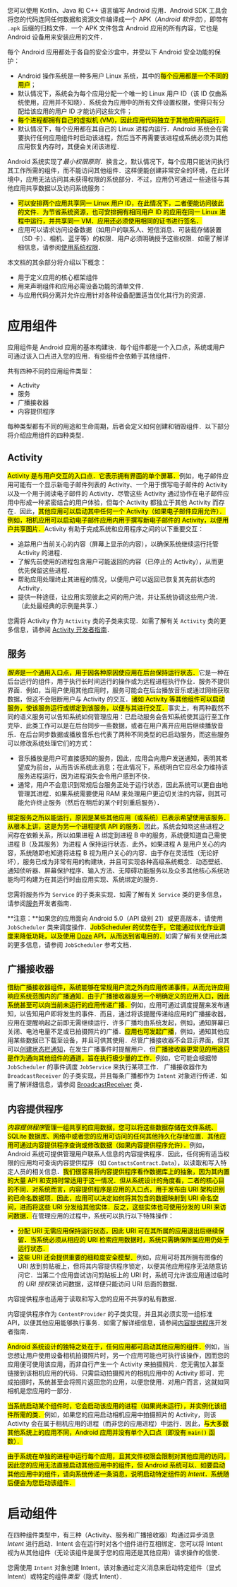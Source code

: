 您可以使用 Kotlin、Java 和 C++ 语言编写 Android 应用．Android SDK 工具会将您的代码连同任何数据和资源文件编译成一个 APK（_Android 软件包_），即带有 `.apk` 后缀的归档文件．一个 APK 文件包含 Android 应用的所有内容，它也是 Android 设备用来安装应用的文件．

每个 Android 应用都处于各自的安全沙盒中，并受以下 Android 安全功能的保护：

- Android 操作系统是一种多用户 Linux 系统，其中的<mark>每个应用都是一个不同的用户</mark>；
- 默认情况下，系统会为每个应用分配一个唯一的 Linux 用户 ID（该 ID 仅由系统使用，应用并不知晓）．系统会为应用中的所有文件设置权限，使得只有分配给该应用的用户 ID 才能访问这些文件；
- <mark>每个进程都拥有自己的虚拟机 (VM)，因此应用代码独立于其他应用而运行．</mark>
- 默认情况下，每个应用都在其自己的 Linux 进程内运行．Android 系统会在需要执行任何应用组件时启动该进程，然后当不再需要该进程或系统必须为其他应用恢复内存时，其便会关闭该进程．

Android 系统实现了*最小权限原则*．换言之，默认情况下，每个应用只能访问执行其工作所需的组件，而不能访问其他组件．这样便能创建非常安全的环境，在此环境中，应用无法访问其未获得权限的系统部分．不过，应用仍可通过一些途径与其他应用共享数据以及访问系统服务：

- <mark>可以安排两个应用共享同一 Linux 用户 ID，在此情况下，二者便能访问彼此的文件．为节省系统资源，也可安排拥有相同用户 ID 的应用在同一 Linux 进程中运行，并共享同一 VM．应用还必须使用相同的证书进行签名．</mark>
- 应用可以请求访问设备数据（如用户的联系人、短信消息、可装载存储装置（SD 卡）、相机、蓝牙等）的权限．用户必须明确授予这些权限．如需了解详细信息，请参阅[使用系统权限](https://developer.android.com/training/permissions)．

本文档的其余部分将介绍以下概念：

- 用于定义应用的核心框架组件
- 用来声明组件和应用必需设备功能的清单文件．
- 与应用代码分离并允许应用针对各种设备配置适当优化其行为的资源．

# 应用组件

应用组件是 Android 应用的基本构建块．每个组件都是一个入口点，系统或用户可通过该入口点进入您的应用．有些组件会依赖于其他组件．

共有四种不同的应用组件类型：

- Activity
- 服务
- 广播接收器
- 内容提供程序

每种类型都有不同的用途和生命周期，后者会定义如何创建和销毁组件．以下部分将介绍应用组件的四种类型．

## Activity

<mark>Activity 是与用户交互的入口点．它表示拥有界面的单个屏幕．</mark>例如，电子邮件应用可能有一个显示新电子邮件列表的 Activity、一个用于撰写电子邮件的 Activity 以及一个用于阅读电子邮件的 Activity．尽管这些 Activity 通过协作在电子邮件应用中形成一种紧密结合的用户体验，但每个 Activity 都独立于其他 Activity 而存在．因此，<mark>其他应用可以启动其中任何一个 Activity（如果电子邮件应用允许）．例如，相机应用可以启动电子邮件应用内用于撰写新电子邮件的 Activity，以便用户共享图片．</mark>Activity 有助于完成系统和应用程序之间的以下重要交互：

- 追踪用户当前关心的内容（屏幕上显示的内容），以确保系统继续运行托管 Activity 的进程．
- 了解先前使用的进程包含用户可能返回的内容（已停止的 Activity），从而更优先保留这些进程．
- 帮助应用处理终止其进程的情况，以便用户可以返回已恢复其先前状态的 Activity．
- 提供一种途径，让应用实现彼此之间的用户流，并让系统协调这些用户流．（此处最经典的示例是共享．）

您需将 Activity 作为 `Activity` 类的子类来实现．如需了解有关 `Activity` 类的更多信息，请参阅 [Activity 开发者指南](https://developer.android.com/guide/components/activities)．

## 服务

<mark>*服务*是一个通用入口点，用于因各种原因使应用在后台保持运行状态．</mark>它是一种在后台运行的组件，用于执行长时间运行的操作或为远程进程执行作业．服务不提供界面．例如，当用户使用其他应用时，服务可能会在后台播放音乐或通过网络获取数据，但这不会阻断用户与 Activity 的交互．<mark>诸如 Activity 等其他组件可以启动服务，使该服务运行或绑定到该服务，以便与其进行交互．</mark>事实上，有两种截然不同的语义服务可以告知系统如何管理应用：已启动服务会告知系统使其运行至工作完毕．此类工作可以是在后台同步一些数据，或者在用户离开应用后继续播放音乐．在后台同步数据或播放音乐也代表了两种不同类型的已启动服务，而这些服务可以修改系统处理它们的方式：

- 音乐播放是用户可直接感知的服务，因此，应用会向用户发送通知，表明其希望成为前台，从而告诉系统此消息；在此情况下，系统明白它应尽全力维持该服务进程运行，因为进程消失会令用户感到不快．
- 通常，用户不会意识到常规后台服务正处于运行状态，因此系统可以更自由地管理其进程．如果系统需要使用 RAM 来处理用户更迫切关注的内容，则其可能允许终止服务（然后在稍后的某个时刻重启服务）．

<mark>绑定服务之所以能运行，</mark><mark>原因是某些其他应用（或系统）已表示希望使用该服务．从根本上讲，这是为另一个进程提供 API 的服务．</mark>因此，系统会知晓这些进程之间存在依赖关系，所以如果进程 A 绑定到进程 B 中的服务，系统便知道自己需使进程 B（及其服务）为进程 A 保持运行状态．此外，如果进程 A 是用户关心的内容，系统随即也知道将进程 B 视为用户关心的内容．由于存在灵活性（无论好坏），服务已成为非常有用的构建块，并且可实现各种高级系统概念．动态壁纸、通知侦听器、屏幕保护程序、输入方法、无障碍功能服务以及众多其他核心系统功能均可构建为在其运行时由应用实现、系统绑定的服务．

您需将服务作为 `Service` 的子类来实现．如需了解有关 `Service` 类的更多信息，请参阅[服务](https://developer.android.com/guide/components/services)开发者指南．

**注意：**如果您的应用面向 Android 5.0（API 级别 21）或更高版本，请使用 `JobScheduler` 类来调度操作．<mark>JobScheduler 的优势在于，它能通过优化作业调度来降低功耗，以及使用 [Doze](https://developer.android.com/training/monitoring-device-state/doze-standby) API，从而达到省电目的．</mark>如需了解有关使用此类的更多信息，请参阅 `JobScheduler` 参考文档．

## 广播接收器

<mark>借助广播接收器组件，系统能够在常规用户流之外向应用传递事件，从而允许应用响应系统范围内的广播通知．</mark><mark>由于广播接收器是另一个明确定义的应用入口，因此系统甚至可以向当前未运行的应用传递广播．</mark>例如，应用可通过调度提醒来发布通知，以告知用户即将发生的事件．而且，通过将该提醒传递给应用的广播接收器，应用在提醒响起之前即无需继续运行．许多广播均由系统发起，例如，通知屏幕已关闭、电池电量不足或已拍摄照片的广播．<mark>应用也可发起广播</mark>，例如，通知其他应用某些数据已下载至设备，并且可供其使用．尽管广播接收器不会显示界面，但其可以[创建状态栏通知](https://developer.android.com/guide/topics/ui/notifiers/notifications)，在发生广播事件时提醒用户．但<mark>广播接收器更常见的用途只是作为通向其他组件的通道，旨在执行极少量的工作．</mark>例如，它可能会根据带 `JobScheduler` 的事件调度 `JobService` 来执行某项工作．
广播接收器作为 `BroadcastReceiver` 的子类实现，并且每条广播都作为 `Intent` 对象进行传递．如需了解详细信息，请参阅 [BroadcastReceiver](https://developer.android.com/reference/android/content/BroadcastReceiver) 类．

## 内容提供程序

<mark>*内容提供程序*管理一组共享的应用数据，您可以将这些数据存储在文件系统、SQLite 数据库、网络中或者您的应用可访问的任何其他持久化存储位置．其他应用可通过内容提供程序查询或修改数据（如果内容提供程序允许）．</mark>例如，Android 系统可提供管理用户联系人信息的内容提供程序．因此，任何拥有适当权限的应用均可查询内容提供程序（如 `ContactsContract.Data`），以读取和写入特定人员的相关信息．<mark>我们很容易将内容提供程序看作数据库上的抽象，因为其内置的大量 API 和支持时常适用于这一情况．但从系统设计的角度看，二者的核心目的不同．对系统而言，内容提供程序是应用的入口点，用于发布由 URI 架构识别的已命名数据项．因此，应用可以决定如何将其包含的数据映射到 URI 命名空间，进而将这些 URI 分发给其他实体．反之，这些实体也可使用分发的 URI 来访问数据．</mark>在管理应用的过程中，系统可以执行以下特殊操作：

- <mark>分配 URI 无需应用保持运行状态，因此 URI 可在其所属的应用退出后继续保留．当系统必须从相应的 URI 检索应用数据时，系统只需确保所属应用仍处于运行状态．</mark>
- <mark>这些 URI 还会提供重要的细粒度安全模型．</mark>例如，应用可将其所拥有图像的 URI 放到剪贴板上，但将其内容提供程序锁定，以便其他应用程序无法随意访问它．当第二个应用尝试访问剪贴板上的 URI 时，系统可允许该应用通过临时的 *URI 授权*来访问数据，这样便只能访问 URI 后面的数据．

内容提供程序也适用于读取和写入您的应用不共享的私有数据．

内容提供程序作为 `ContentProvider` 的子类实现，并且其必须实现一组标准 API，以便其他应用能够执行事务．如需了解详细信息，请参阅[内容提供程序](https://developer.android.com/guide/topics/providers/content-providers)开发者指南．

<mark>Android 系统设计的独特之处在于，任何应用都可启动其他应用的组件．</mark>例如，当您想让用户使用设备相机拍摄照片时，另一个应用可能也可执行该操作，因而您的应用便可使用该应用，而非自行产生一个 Activity 来拍摄照片．您无需加入甚至链接到该相机应用的代码．只需启动拍摄照片的相机应用中的 Activity 即可．完成拍摄时，系统甚至会将照片返回您的应用，以便您使用．对用户而言，这就如同相机是您应用的一部分．

<mark>当系统启动某个组件时，它会启动该应用的进程（如果尚未运行），并实例化该组件所需的类．</mark>例如，如果您的应用启动相机应用中拍摄照片的 Activity，则该 Activity 会在属于相机应用的进程（而非您的应用进程）中运行．因此，<mark>与大多数其他系统上的应用不同，Android 应用并没有单个入口点（即没有 `main()` 函数）．</mark>

<mark>由于系统在单独的进程中运行每个应用，且其文件权限会限制对其他应用的访问，因此您的应用无法直接启动其他应用中的组件，但 Android 系统可以．如要启动其他应用中的组件，请向系统传递一条消息，说明启动特定组件的 _Intent_．系统随后便会为您启动该组件．</mark>

# 启动组件

在四种组件类型中，有三种（Activity、服务和广播接收器）均通过异步消息 _Intent_ 进行启动．Intent 会在运行时对各个组件进行互相绑定．您可以将 Intent 视为从其他组件（无论该组件是属于您的应用还是其他应用）请求操作的信使．

您需使用 `Intent` 对象创建 Intent，该对象通过定义消息来启动特定组件（显式 Intent）或特定的组件*类型*（隐式 Intent）．

